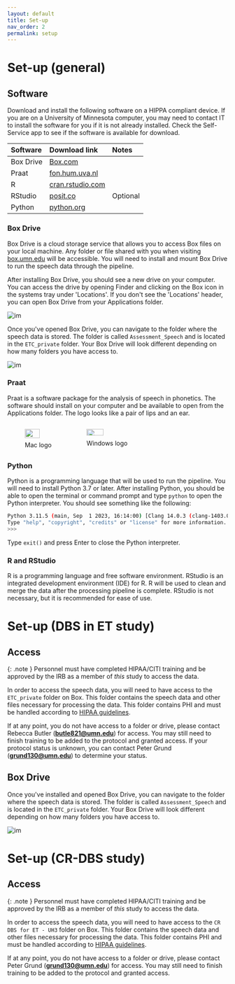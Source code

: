 ```yaml
---
layout: default
title: Set-up
nav_order: 2
permalink: setup
---
```

# Set-up (general)
## Software

Download and install the following software on a HIPPA compliant device. If you are on a University of Minnesota computer, you may need to contact IT to install the software for you if it is not already installed. Check the Self-Service app to see if the software is available for download.

| Software        | Download link          | Notes |
|:-------------|:------------------|:------|
| Box Drive  | [Box.com](https://www.box.com/resources/downloads) |   |
| Praat | [fon.hum.uva.nl](https://www.fon.hum.uva.nl/praat/)   | |
| R           | [cran.rstudio.com](https://cran.rstudio.com/)      |    |
| RStudio           | [posit.co](https://posit.co/download/rstudio-desktop/) | Optional  |
| Python           | [python.org](https://www.python.org/downloads/) |   |

### Box Drive
Box Drive is a cloud storage service that allows you to access Box files on your local machine. Any folder or file shared with you when visiting [box.umn.edu](https://box.umn.edu) will be accessible. You will need to install and mount Box Drive to run the speech data through the pipeline. 

After installing Box Drive, you should see a new drive on your computer. You can access the drive by opening Finder and clicking on the Box icon in the systems tray under 'Locations'. If you don't see the 'Locations' header, you can open Box Drive from your Applications folder.

<img src="{{ site.baseurl }}/img/mac-mount-box.png" alt="im" />

Once you've opened Box Drive, you can navigate to the folder where the speech data is stored. The folder is called `Assessment_Speech` and is located in the `ETC_private` folder. Your Box Drive will look different depending on how many folders you have access to. 

<img src="{{ site.baseurl }}/img/mac-box-home.png" alt="im" />

### Praat
Praat is a software package for the analysis of speech in phonetics. The software should install on your computer and be available to open from the Applications folder. The logo looks like a pair of lips and an ear.

<div style="display: flex; justify-content: left;">
  <figure>
    <img src="{{ site.baseurl }}/img/praat-mac.png" style="width: 75%;">
    <figcaption>Mac logo</figcaption>
  </figure>
  <figure>
    <img src="{{ site.baseurl }}/img/praat-wind.png" style="width: 64%;">
    <figcaption>Windows logo</figcaption>
  </figure>
</div>

### Python
Python is a programming language that will be used to run the pipeline. You will need to install Python 3.7 or later. After installing Python, you should be able to open the terminal or command prompt and type `python` to open the Python interpreter. You should see something like the following:

```bash
Python 3.11.5 (main, Sep  1 2023, 16:14:00) [Clang 14.0.3 (clang-1403.0.22.14.1)] on darwin
Type "help", "copyright", "credits" or "license" for more information.
>>>
```

Type `exit()` and press Enter to close the Python interpreter.

### R and RStudio
R is a programming language and free software environment. RStudio is an integrated development environment (IDE) for R. R will be used to clean and merge the data after the processing pipeline is complete. RStudio is not necessary, but it is recommended for ease of use.


# Set-up (DBS in ET study)
## Access

{: .note }
Personnel must have completed HIPAA/CITI training and be approved by the IRB as a member of *this* study to access the data.

In order to access the speech data, you will need to have access to the `ETC_private` folder on Box. This folder contains the speech data and other files necessary for processing the data. This folder contains PHI and must be handled according to [HIPAA guidelines](https://www.hhs.gov/hipaa/for-professionals/security/laws-regulations/index.html).

If at any point, you do not have access to a folder or drive, please contact Rebecca Butler (**butle821@umn.edu**) for access. You may still need to finish training to be added to the protocol and granted access. If your protocol status is unknown, you can contact Peter Grund (**grund130@umn.edu**) to determine your status.

## Box Drive
Once you've installed and opened Box Drive, you can navigate to the folder where the speech data is stored. The folder is called `Assessment_Speech` and is located in the `ETC_private` folder. Your Box Drive will look different depending on how many folders you have access to. 

<img src="{{ site.baseurl }}/img/mac-box-home.png" alt="im" />


# Set-up (CR-DBS study)
## Access

{: .note }
Personnel must have completed HIPAA/CITI training and be approved by the IRB as a member of *this* study to access the data.

In order to access the speech data, you will need to have access to the `CR DBS for ET - UH3` folder on Box. This folder contains the speech data and other files necessary for processing the data. This folder contains PHI and must be handled according to [HIPAA guidelines](https://www.hhs.gov/hipaa/for-professionals/security/laws-regulations/index.html).

If at any point, you do not have access to a folder or drive, please contact Peter Grund (**grund130@umn.edu**) for access. You may still need to finish training to be added to the protocol and granted access. 
